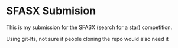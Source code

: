 # SFASX Submision
This is my submission for the SFASX (search for a star) competition.

Using git-lfs, not sure if people cloning the repo would also need it
